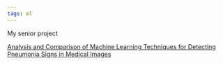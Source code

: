 ```yaml
---
tags: ml 
---
```


My senior project 

[Analysis and Comparison of Machine Learning Techniques for Detecting Pneumonia Signs in Medical Images](https://drive.google.com/file/d/1RO-WkhWUOpSqZBYioFrANh-tVukBw5FE/view?usp=sharing)